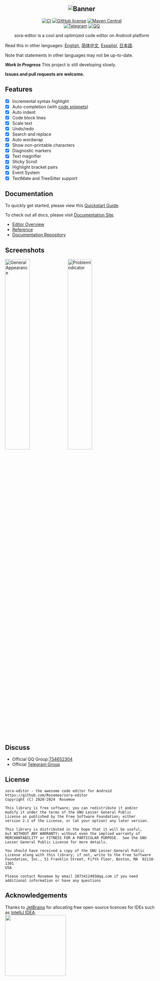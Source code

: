 <div align="center">

![Banner](/images/editor_banner.jpg)
----
[![CI](https://github.com/Rosemoe/CodeEditor/actions/workflows/gradle.yml/badge.svg?event=push)](https://github.com/Rosemoe/CodeEditor/actions/workflows/gradle.yml)
[![GitHub license](https://img.shields.io/github/license/Rosemoe/CodeEditor)](https://github.com/Rosemoe/CodeEditor/blob/main/LICENSE)
[![Maven Central](https://img.shields.io/maven-central/v/io.github.Rosemoe.sora-editor/editor.svg?label=Maven%20Central)]((https://search.maven.org/search?q=io.github.Rosemoe.sora-editor%20editor))   
[![Telegram](https://img.shields.io/badge/Join-Telegram-blue)](https://t.me/rosemoe_code_editor)
[![QQ](https://img.shields.io/badge/Join-QQ_Group-ff69b4)](https://jq.qq.com/?_wv=1027&k=n68uxQws)

sora-editor is a cool and optimized code editor on Android platform

</div>

Read this in other languages: [English](README.md), [简体中文](README.zh-cn.md), [Español](README.es.md), [日本語](README.jp.md).

Note that statements in other languages may not be up-to-date.

***Work In Progress*** This project is still developing slowly.   

**Issues and pull requests are welcome.**

## Features

- [x] Incremental syntax highlight
- [x] Auto-completion (with [code snippets](https://macromates.com/manual/en/snippets))
- [x] Auto indent
- [x] Code block lines
- [x] Scale text
- [x] Undo/redo
- [x] Search and replace
- [x] Auto wordwrap
- [x] Show non-printable characters
- [x] Diagnostic markers
- [x] Text magnifier
- [x] Sticky Scroll
- [x] Highlight bracket pairs
- [x] Event System
- [x] TextMate and TreeSitter support

## Documentation

To quickly get started, please view
this [Quickstart Guide](https://project-sora.github.io/sora-editor-docs/guide/getting-started).

To check out all docs, please
visit [Documentation Site](https://project-sora.github.io/sora-editor-docs/).

* [Editor Overview](https://project-sora.github.io/sora-editor-docs/guide/editor-overview)
* [Reference](https://project-sora.github.io/sora-editor-docs/reference/xml-attributes)
* [Documentation Repository](https://github.com/project-sora/sora-editor-docs)

## Screenshots

<div style="overflow: hidden">
<img src="/images/general.jpg" alt="GeneralAppearance" width="40%" align="bottom" />
<img src="/images/problem_indicators.jpg" alt="ProblemIndicator" width="40%" align="bottom" />
</div>

## Discuss

* Official QQ Group:[734652304](https://qm.qq.com/q/kKBqRsVrQ4)
* Official [Telegram Group](https://t.me/rosemoe_code_editor)

## License

```
sora-editor - the awesome code editor for Android
https://github.com/Rosemoe/sora-editor
Copyright (C) 2020-2024  Rosemoe

This library is free software; you can redistribute it and/or
modify it under the terms of the GNU Lesser General Public
License as published by the Free Software Foundation; either
version 2.1 of the License, or (at your option) any later version.

This library is distributed in the hope that it will be useful,
but WITHOUT ANY WARRANTY; without even the implied warranty of
MERCHANTABILITY or FITNESS FOR A PARTICULAR PURPOSE.  See the GNU
Lesser General Public License for more details.

You should have received a copy of the GNU Lesser General Public
License along with this library; if not, write to the Free Software
Foundation, Inc., 51 Franklin Street, Fifth Floor, Boston, MA  02110-1301
USA

Please contact Rosemoe by email 2073412493@qq.com if you need
additional information or have any questions
```

## Acknowledgements

Thanks to [JetBrains](https://www.jetbrains.com/?from=CodeEditor) for allocating free open-source
licences for IDEs such as [IntelliJ IDEA](https://www.jetbrains.com/idea/?from=CodeEditor).   
[<img src=".github/jetbrains-variant-3.png" width="200"/>](https://www.jetbrains.com/?from=CodeEditor)
